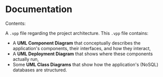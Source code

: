 # Documentation

Contents:

A `.vpp` file regarding the project architecture. This `.vpp` file contains:

- A **UML Component Diagram** that conceptually describes the application's components, their interfaces, and how they interact,
- A **UML Deployment Diagram** that shows where these components actually run,
- Some **UML Class Diagrams** that show how the application's (NoSQL) databases are structured.
